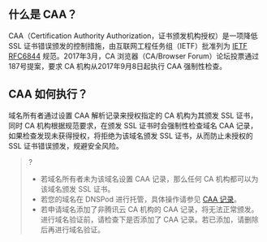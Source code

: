 ## 什么是 CAA？

CAA（Certification Authority Authorization，证书颁发机构授权）是一项降低 SSL 证书错误颁发的控制措施，由互联网工程任务组（IETF）批准列为 [IETF RFC6844](https://datatracker.ietf.org/doc/html/rfc6844) 规范。2017年3月，CA 浏览器（CA/Browser Forum）论坛投票通过187号提案，要求 CA 机构从2017年9月8日起执行 CAA 强制性检查。

## CAA 如何执行？
域名所有者通过设置 CAA 解析记录来授权指定的 CA 机构为其颁发 SSL 证书，同时 CA 机构根据规范要求，在颁发 SSL 证书时会强制性检查域名 CAA 记录，如果检查发现未获得授权，将拒绝为该域名颁发 SSL 证书，从而防止未授权的 SSL 证书错误颁发，规避安全风险。

>?
>- 若域名所有者未为该域名设置 CAA 记录，那么任何 CA 机构都可以为该域名颁发 SSL 证书。
>- 若您的域名在 DNSPod 进行托管，具体操作请参见 [CAA 记录](https://docs.dnspod.cn/dns/5f3b337aab35dc34f57913e4/)。
>- 若申请域名添加了非腾讯云 CA 机构的 CAA 记录，将无法正常颁发。进行域名验证前，请检查下是否添加了 CAA 记录。若已添加，请删除后再进行域名验证。


